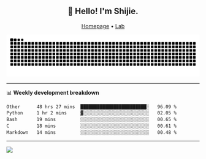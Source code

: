 <h2 align="center">👋 Hello! I'm Shijie.</h2>
<p align="center">
  <a href="https://xu-shi-jie.github.io"> Homepage</a> •
  <a href="https://onodalab.ees.hokudai.ac.jp"> Lab </a>
</p>

![Snake animation](https://github.com/xu-shi-jie/xu-shi-jie/blob/output/github-snake.svg)


-------

📊 **Weekly development breakdown**
<!--START_SECTION:waka-->

```txt
Other      48 hrs 27 mins  ████████████████████████░   96.09 %
Python     1 hr 2 mins     ▓░░░░░░░░░░░░░░░░░░░░░░░░   02.05 %
Bash       19 mins         ░░░░░░░░░░░░░░░░░░░░░░░░░   00.65 %
C          18 mins         ░░░░░░░░░░░░░░░░░░░░░░░░░   00.61 %
Markdown   14 mins         ░░░░░░░░░░░░░░░░░░░░░░░░░   00.48 %
```

<!--END_SECTION:waka-->

-------
![](https://komarev.com/ghpvc/?username=xu-shi-jie&style=flat-square&color=blue) 

